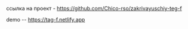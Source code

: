 ссылка на проект - https://github.com/Chico-rso/zakrivayuschiy-teg-f

demo -- https://tag-f.netlify.app

